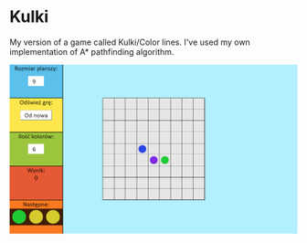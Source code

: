 # Kulki
My version of a game called Kulki/Color lines. I've used my own implementation of A* pathfinding algorithm.

<img src="./assets/projectPreview.PNG">
